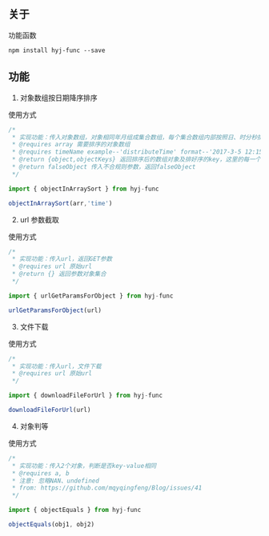 ## 关于

功能函数

`npm install hyj-func --save`

## 功能

1. 对象数组按日期降序排序

使用方式

```javascript
/*
 * 实现功能：传入对象数组，对象相同年月组成集合数组，每个集合数组内部按照日、时分秒排序
 * @requires array 需要排序的对象数组
 * @requires timeName example--'distributeTime' format--'2017-3-5 12:15:32' 需要排序的字段名称
 * @return {object,objectKeys} 返回排序后的数组对象及排好序的key，这里的每一个对象值为一个数组，包含的是相同年月的对象集合
 * @return falseObject 传入不合规则参数，返回falseObject
 */

import { objectInArraySort } from hyj-func

objectInArraySort(arr,'time')
```

2. url 参数截取

使用方式

```javascript
/*
 * 实现功能：传入url，返回GET参数
 * @requires url 原始url
 * @return {} 返回参数对象集合
 */

import { urlGetParamsForObject } from hyj-func

urlGetParamsForObject(url)
```

3. 文件下载

使用方式

```javascript
/*
 * 实现功能：传入url，文件下载
 * @requires url 原始url
 */

import { downloadFileForUrl } from hyj-func

downloadFileForUrl(url)
```

4. 对象判等

使用方式

```javascript
/*
 * 实现功能：传入2个对象，判断是否key-value相同
 * @requires a, b
 * 注意: 忽略NAN、undefined
 * from: https://github.com/mqyqingfeng/Blog/issues/41
 */

import { objectEquals } from hyj-func

objectEquals(obj1, obj2)
```
